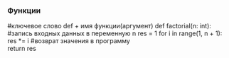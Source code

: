 ### Функции
#ключевое слово def + имя функции(аргумент)
def factorial(n: int):
    #запись входных данных в переменную n
    res = 1
    for i in range(1, n + 1):
        res *= i
    #возврат значения в программу   
    return res